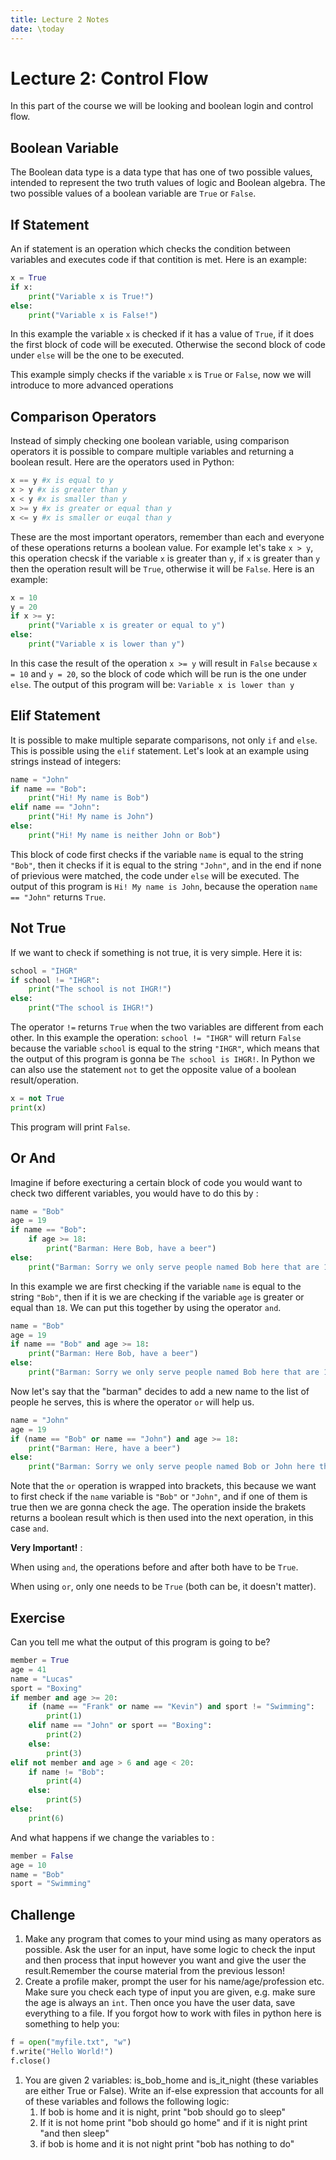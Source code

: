 ```yaml
---
title: Lecture 2 Notes
date: \today
---
```


# Lecture 2: Control Flow

In this part of the course we will be looking and boolean login and control flow.

## Boolean Variable

The Boolean data type is a data type that has one of two possible values, intended 
to represent the two truth values of logic and Boolean algebra. The two possible
values of a boolean variable are `True` or `False`.

## If Statement

An if statement is an operation which checks the condition between variables and executes code
if that contition is met. Here is an example:

```python
x = True
if x:
    print("Variable x is True!")
else:
    print("Variable x is False!")
```

In this example the variable `x` is checked if it has a value of `True`, if it does the first
block of code will be executed. Otherwise the second block of code under `else` will be the one
to be executed.

This example simply checks if the variable `x` is `True` or `False`, now we will introduce to more 
advanced operations

## Comparison Operators

Instead of simply checking one boolean variable, using comparison operators it is possible to compare
multiple variables and returning a boolean result. Here are the operators used in Python:

```python
x == y #x is equal to y
x > y #x is greater than y
x < y #x is smaller than y
x >= y #x is greater or equal than y
x <= y #x is smaller or euqal than y
```

These are the most important operators, remember than each and everyone of these operations returns a boolean 
value. For example let's take `x > y`, this operation checsk if the variable `x` is greater than `y`, if `x` is
greater than `y` then the operation result will be `True`, otherwise it will be `False`. Here is an example:

```python
x = 10
y = 20
if x >= y:
    print("Variable x is greater or equal to y")
else:
    print("Variable x is lower than y")
```

In this case the result of the operation `x >= y` will result in `False` because `x = 10` and `y = 20`, so the
block of code which will be run is the one under `else`. The output of this program will be:
`Variable x is lower than y`

## Elif Statement

It is possible to make multiple separate comparisons, not only `if` and `else`. This is possible using the `elif` statement.
Let's look at an example using strings instead of integers:

```python
name = "John"
if name == "Bob":
    print("Hi! My name is Bob")
elif name == "John":
    print("Hi! My name is John")
else:
    print("Hi! My name is neither John or Bob")
```

This block of code first checks if the variable `name` is equal to the string `"Bob"`, then it checks if it is equal to
the string `"John"`, and in the end if none of prievious were matched, the code under `else` will be executed.
The output of this program is `Hi! My name is John`, because the operation `name == "John"` returns `True`.

## Not True

If we want to check if something is not true, it is very simple. Here it is:

```python
school = "IHGR"
if school != "IHGR":
    print("The school is not IHGR!")
else:
    print("The school is IHGR!")
```

The operator `!=` returns `True` when the two variables are different from each other. In this example the operation:
`school != "IHGR"` will return `False` because the variable `school` is equal to the string `"IHGR"`, which means
that the output of this program is gonna be `The school is IHGR!`.
In Python we can also use the statement `not` to get the opposite value of a boolean result/operation.

```python
x = not True
print(x)
```

This program will print `False`.

## Or And

Imagine if before execturing a certain block of code you would want to check two different variables, you would have to do 
this by :

```python
name = "Bob"
age = 19
if name == "Bob":
    if age >= 18:
        print("Barman: Here Bob, have a beer")
else:
    print("Barman: Sorry we only serve people named Bob here that are 18+")
```

In this example we are first checking if the variable `name` is equal to the string `"Bob"`, then if it is we are checking 
if the variable `age` is greater or equal than `18`. We can put this together by using the operator `and`.

```python
name = "Bob"
age = 19
if name == "Bob" and age >= 18:
    print("Barman: Here Bob, have a beer")
else:
    print("Barman: Sorry we only serve people named Bob here that are 18+")
```

Now let's say that the "barman" decides to add a new name to the list of people he serves, this is where the operator `or`
will help us.

```python
name = "John"
age = 19
if (name == "Bob" or name == "John") and age >= 18:
    print("Barman: Here, have a beer")
else:
    print("Barman: Sorry we only serve people named Bob or John here that are 18+")
```

Note that the `or` operation is wrapped into brackets, this because we want to first check if the `name` variable is `"Bob"` or
`"John"`, and if one of them is true then we are gonna check the age. The operation inside the brakets returns a boolean 
result which is then used into the next operation, in this case `and`.

**Very Important!** : 

When using `and`, the operations before and after both have to be `True`. 

When using `or`, only one needs to be `True` (both can be, it doesn't matter).

## Exercise

Can you tell me what the output of this program is going to be?

```python
member = True
age = 41
name = "Lucas"
sport = "Boxing"
if member and age >= 20:
    if (name == "Frank" or name == "Kevin") and sport != "Swimming":
        print(1)
    elif name == "John" or sport == "Boxing":
        print(2)
    else:
        print(3)
elif not member and age > 6 and age < 20:
    if name != "Bob":
        print(4)
    else:
        print(5)
else:
    print(6)
```

And what happens if we change the variables to :

```python
member = False
age = 10
name = "Bob"
sport = "Swimming"
```

## Challenge

1) Make any program that comes to your mind using as many operators as possible. Ask the user for 
an input, have some logic to check the input and then process that input however you want
and give the user the result.Remember the course material from the previous lesson!
2) Create a profile maker, prompt the user for his name/age/profession etc.
Make sure you check each type of input you are given, e.g. make sure the age is always an `int`.
Then once you have the user data, save everything to a file. If you forgot how to work
with files in python here is something to help you:
```python
f = open("myfile.txt", "w")
f.write("Hello World!")
f.close()
```
1) You are given 2 variables: is_bob_home and is_it_night  (these variables are either True or False). Write an if-else expression that accounts for all of these variables and follows the following logic:
	1) If bob is home and it is night, print "bob should go to sleep"
	2) If it is not home print "bob should go home" and if it is night print "and then sleep"
	3) if bob is home and it is not night print "bob has nothing to do"
